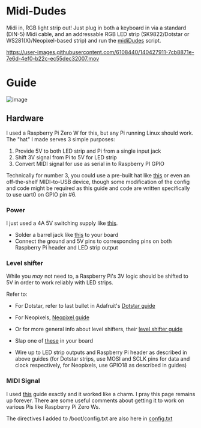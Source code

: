 # Midi-Dudes

Midi in, RGB light strip out! Just plug in both a keyboard in via a standard (DIN-5) Midi cable, and an addressable RGB LED strip (SK9822/Dotstar or WS281(X)/Neopixel-based strip) and run the [midiDudes](./midiDudes.ts) script.

https://user-images.githubusercontent.com/6108440/140427911-7cb8871e-7e6d-4ef0-b22c-ec55dec32007.mov

# Guide

![image](https://user-images.githubusercontent.com/6108440/140418469-cc1380da-4db1-4c1d-ac00-28d27b0fece9.png)

## Hardware

I used a Raspberry Pi Zero W for this, but any Pi running Linux should work. The "hat" I made serves 3 simple purposes:

1. Provide 5V to both LED strip and Pi from a single input jack
1. Shift 3V signal from Pi to 5V for LED strip
1. Convert MIDI signal for use as serial in to Raspberry PI GPIO

Technically for number 3, you could use a pre-built hat like [this](https://www.adafruit.com/product/4740) or even an off-the-shelf MIDI-to-USB device, though some modification of the config and code might be required as this guide and code are written specifically to use uart0 on GPIO pin #6.


### Power

I just used a 4A 5V switching supply like [this](https://www.adafruit.com/product/1466).

- Solder a barrel jack like [this](https://www.adafruit.com/product/373) to your board
- Connect the ground and 5V pins to corresponding pins on both Raspberry Pi header and LED strip output

### Level shifter

While you _may_ not need to, a Raspberry Pi's 3V logic should be shifted to 5V in order to work reliably with LED strips.

Refer to:
- For Dotstar, refer to last bullet in Adafruit's [Dotstar guide](https://learn.adafruit.com/adafruit-dotstar-leds/power-and-connections)
- For Neopixels, [Neopixel guide](https://learn.adafruit.com/neopixels-on-raspberry-pi/raspberry-pi-wiring)
- Or for more general info about level shifters, their [level shifter guide](https://learn.adafruit.com/neopixel-levelshifter)

- Slap one of [these](https://www.adafruit.com/product/1787) in your board
- Wire up to LED strip outputs and Raspberry Pi header as described in above guides (for Dotstar strips, use MOSI and SCLK pins for data and clock respectively, for Neopixels, use GPIO18 as described in guides)

### MIDI Signal

I used [this](https://www.samplerbox.org/article/midiinwithrpi) guide exactly and it worked like a charm. I pray this page remains up forever. There are some useful comments about getting it to work on various Pis like Raspberry Pi Zero Ws.

The directives I added to /boot/config.txt are also here in [config.txt](./config.txt)
